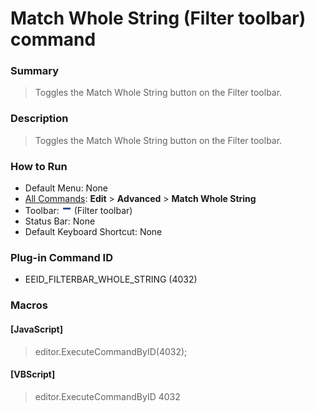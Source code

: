 # Match Whole String (Filter toolbar) command

### Summary

> Toggles the Match Whole String button on the Filter toolbar.

### Description

> Toggles the Match Whole String button on the Filter toolbar.

### How to Run

- Default Menu: None
- [All Commands](../tools/all_commands): **Edit** \> **Advanced**
\> **Match Whole String**
- Toolbar: ![](../../images/filterbar_whole_string.png) (Filter toolbar)
- Status Bar: None
- Default Keyboard Shortcut: None

### Plug-in Command ID

- EEID\_FILTERBAR\_WHOLE\_STRING (4032)

### Macros

#### \[JavaScript\]

> editor.ExecuteCommandByID(4032);

#### \[VBScript\]

> editor.ExecuteCommandByID 4032
